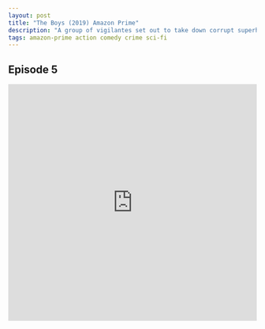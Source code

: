 ```yaml
---
layout: post
title: "The Boys (2019) Amazon Prime"
description: "A group of vigilantes set out to take down corrupt superheroes who abuse their superpowers."
tags: amazon-prime action comedy crime sci-fi
---
```



## Episode 5

<div class="responsive-container">
<iframe src="https://drive.google.com/file/d/1Pt83JnxtG8GMBenr4R8g6XPsUNMvFTcZ/preview" frameborder="0" marginwidth="0" marginheight="0" scrolling="NO" width="100%" height="480" allowfullscreen></iframe>
<div style="width: 80px; height: 80px; position: absolute; opacity: 0; right: 0px; top: 0px;"> </div></div>
